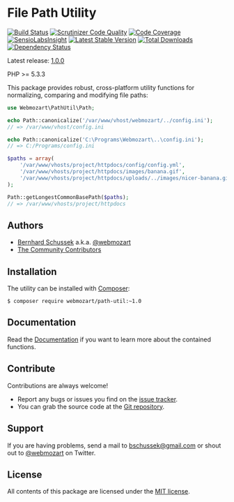 File Path Utility
=================

[![Build Status](https://travis-ci.org/webmozart/path-util.png?branch=master)](https://travis-ci.org/webmozart/path-util)
[![Scrutinizer Code Quality](https://scrutinizer-ci.com/g/webmozart/path-util/badges/quality-score.png?b=master)](https://scrutinizer-ci.com/g/webmozart/path-util/?branch=master)
[![Code Coverage](https://scrutinizer-ci.com/g/webmozart/path-util/badges/coverage.png?b=master)](https://scrutinizer-ci.com/g/webmozart/path-util/?branch=master)
[![SensioLabsInsight](https://insight.sensiolabs.com/projects/b8c658df-0cce-4566-bf55-75da109aa6d7/mini.png)](https://insight.sensiolabs.com/projects/b8c658df-0cce-4566-bf55-75da109aa6d7)
[![Latest Stable Version](https://poser.pugx.org/webmozart/path-util/v/stable.png)](https://packagist.org/packages/webmozart/path-util)
[![Total Downloads](https://poser.pugx.org/webmozart/path-util/downloads.png)](https://packagist.org/packages/webmozart/path-util)
[![Dependency Status](https://www.versioneye.com/php/webmozart:path-util/1.0.0/badge.png)](https://www.versioneye.com/php/webmozart:path-util/1.0.0)

Latest release: [1.0.0](https://packagist.org/packages/webmozart/path-util#1.0.0)

PHP >= 5.3.3

This package provides robust, cross-platform utility functions for normalizing,
comparing and modifying file paths:

```php
use Webmozart\PathUtil\Path;

echo Path::canonicalize('/var/www/vhost/webmozart/../config.ini');
// => /var/www/vhost/config.ini

echo Path::canonicalize('C:\Programs\Webmozart\..\config.ini');
// => C:/Programs/config.ini

$paths = array(
    '/var/www/vhosts/project/httpdocs/config/config.yml',
    '/var/www/vhosts/project/httpdocs/images/banana.gif',
    '/var/www/vhosts/project/httpdocs/uploads/../images/nicer-banana.gif',
);

Path::getLongestCommonBasePath($paths);
// => /var/www/vhosts/project/httpdocs
```

Authors
-------

* [Bernhard Schussek] a.k.a. [@webmozart]
* [The Community Contributors]

Installation
------------

The utility can be installed with [Composer]:

```
$ composer require webmozart/path-util:~1.0
```

Documentation
-------------

Read the [Documentation] if you want to learn more about the contained functions.

Contribute
----------

Contributions are always welcome!

* Report any bugs or issues you find on the [issue tracker].
* You can grab the source code at the [Git repository].

Support
-------

If you are having problems, send a mail to bschussek@gmail.com or shout out to
[@webmozart] on Twitter.

License
-------

All contents of this package are licensed under the [MIT license].

[Bernhard Schussek]: http://webmozarts.com
[The Community Contributors]: https://github.com/webmozart/path-util/graphs/contributors
[Composer]: https://getcomposer.org
[Documentation]: docs/usage.md
[issue tracker]: https://github.com/webmozart/path-util/issues
[Git repository]: https://github.com/webmozart/path-util
[@webmozart]: https://twitter.com/webmozart
[MIT license]: LICENSE
